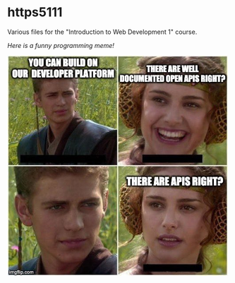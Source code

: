 # https5111

Various files for the "Introduction to Web Development 1" course.

*Here is a funny programming meme!*

![Funny programming meme](./meme3.png)
